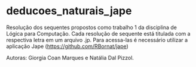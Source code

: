 # deducoes_naturais_jape
Resolução dos sequentes propostos como trabalho 1 da disciplina de Lógica para Computação. Cada resolução de sequente está titulada com a respectiva letra em um arquivo .jp. Para acessa-las é necessário utilizar a aplicação Jape (https://github.com/RBornat/jape)

Autoras: Giorgia Coan Marques e Natália Dal Pizzol.
